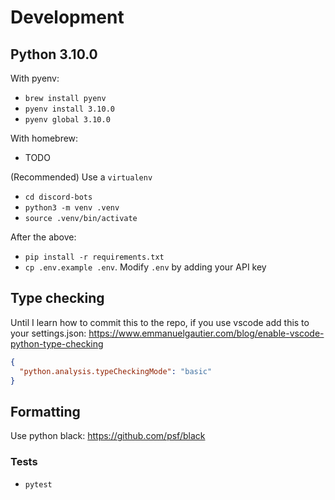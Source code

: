 # Development

## Python 3.10.0
With pyenv:
- `brew install pyenv`
- `pyenv install 3.10.0`
- `pyenv global 3.10.0`

With homebrew:
- TODO

(Recommended) Use a `virtualenv`
- `cd discord-bots`
- `python3 -m venv .venv`
- `source .venv/bin/activate`

After the above:
- `pip install -r requirements.txt`
- `cp .env.example .env`. Modify `.env` by adding your API key


## Type checking
Until I learn how to commit this to the repo, if you use vscode add this to your settings.json:
https://www.emmanuelgautier.com/blog/enable-vscode-python-type-checking
```json
{
  "python.analysis.typeCheckingMode": "basic"
}
```

## Formatting
Use python black: https://github.com/psf/black

### Tests
- `pytest`